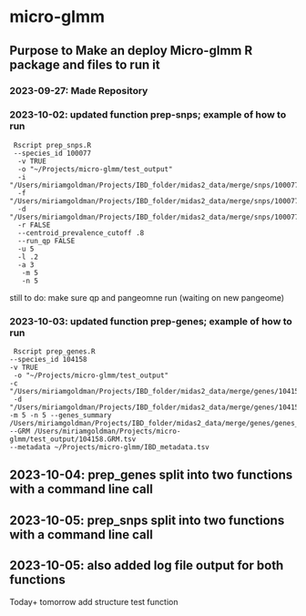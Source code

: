 # micro-glmm
## Purpose to Make an deploy Micro-glmm R package and files to run it
### 2023-09-27: Made Repository
### 2023-10-02: updated function prep-snps; example of how to run
```
 Rscript prep_snps.R 
 --species_id 100077
  -v TRUE 
  -o "~/Projects/micro-glmm/test_output" 
  -i "/Users/miriamgoldman/Projects/IBD_folder/midas2_data/merge/snps/100077/100077.snps_info.tsv" 
  -f "/Users/miriamgoldman/Projects/IBD_folder/midas2_data/merge/snps/100077/100077.snps_freqs.tsv" 
  -d "/Users/miriamgoldman/Projects/IBD_folder/midas2_data/merge/snps/100077/100077.snps_depth.tsv" 
  -r FALSE 
  --centroid_prevalence_cutoff .8 
  --run_qp FALSE 
  -u 5 
  -l .2 
  -a 3
   -m 5 
   -n 5
 ```
 still to do: make sure qp and pangeomne run (waiting on new pangeome)
 
 ### 2023-10-03: updated function prep-genes; example of how to run
```
 Rscript prep_genes.R
--species_id 104158
-v TRUE
 -o "~/Projects/micro-glmm/test_output"
-c "/Users/miriamgoldman/Projects/IBD_folder/midas2_data/merge/genes/104158/104158.genes_copynum.tsv"
 -d "/Users/miriamgoldman/Projects/IBD_folder/midas2_data/merge/genes/104158/104158.genes_depth.tsv"
-m 5 -n 5 --genes_summary /Users/miriamgoldman/Projects/IBD_folder/midas2_data/merge/genes/genes_summary.tsv
--GRM /Users/miriamgoldman/Projects/micro-glmm/test_output/104158.GRM.tsv
--metadata ~/Projects/micro-glmm/IBD_metadata.tsv
 ```

## 2023-10-04: prep_genes split into two functions with a command line call
## 2023-10-05: prep_snps split into two functions with a command line call
## 2023-10-05: also added log file output for both functions
Today+ tomorrow add structure test function
